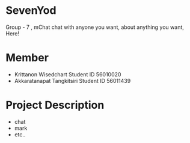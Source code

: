 # SevenYod
Group - 7 , mChat chat with anyone you want, about anything you want, Here!

# Member
- Krittanon Wisedchart Student ID 56010020
- Akkaratanapat Tangkitsiri Student ID 56011439

# Project Description
  - chat
  - mark
  - etc..
